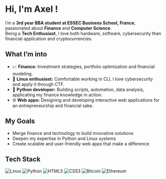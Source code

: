 # Hi, I'm Axel !

I’m a **3rd year BBA student at ESSEC Business School, France**, passionated about **Finance** and **Computer Science**.<br/>
Being a **Tech Enthusiast**, I love both hardware, software, cybersecurity than financial application and cryptocurrencies.

## What I’m into
- 📈 **Finance:**  Investment strategies, portfolio optimization and financial modeling. 
- 🐧 **Linux enthusiast:**  Comfortable working in CLI, I love cybersecurity and apply it through CTF. 
- 🐍 **Python developer:**  Building scripts, automation, data analysis, applicating my finance knowledge in action.  
- 🌐 **Web apps:**  Designing and developing interactive web applications for an entrepreneurship and financial sake.

## My Goals
- Merge finance and technology to build innovative solutions  
- Deepen my expertise in Python and Linux systems  
- Create scalable and user-friendly web apps that make a difference  

## Tech Stack
![Linux](https://img.shields.io/badge/Linux-FCC624?style=for-the-badge&logo=linux&logoColor=black)
![Python](https://img.shields.io/badge/python-3670A0?style=for-the-badge&logo=python&logoColor=ffdd54)
![HTML5](https://img.shields.io/badge/html5-%23E34F26.svg?style=for-the-badge&logo=html5&logoColor=white)
![CSS3](https://img.shields.io/badge/css3-%231572B6.svg?style=for-the-badge&logo=css3&logoColor=white)
![Bitcoin](https://img.shields.io/badge/bitcoin-2F3134?style=for-the-badge&logo=bitcoin&logoColor=white)
![Ethereum](https://img.shields.io/badge/Ethereum-3C3C3D?style=for-the-badge&logo=Ethereum&logoColor=white)

